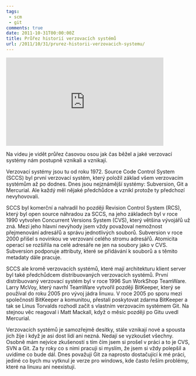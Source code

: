 ```yaml
---
tags: 
 - scm
 - git
comments: true
date: 2011-10-31T00:00:00Z
title: Průřez historií verzovacích systémů
url: /2011/10/31/prurez-historii-verzovacich-systemu/
---
```


<iframe src="http://player.vimeo.com/video/31341006?title=0&amp;byline=0&amp;portrait=0&amp;color=ffffff" width="430" height="242" frameborder="0" webkitAllowFullScreen allowFullScreen></iframe>

Na videu je vidět průřez časovou osou jak čas běžel a jaké verzovací systémy nám postupně vznikali a vznikají.

Verzovací systémy jsou tu od roku 1972. Source Code Control System (SCCS) byl první verzovací systém, který položil základ všem verzovacím systémům až po dodnes.
Dnes jsou nejznámější systémy: Subversion, Git a Mercurial. Ale každý měl nějaké předchůdce a vznikl protože ty předchozí nevyhovovali. 

<!--more-->

SCCS byl komerční a nahradil ho později Revision Control System (RCS), který byl open source náhradou za SCCS, na jeho základech byl v roce 1990 vytvořen Concurrent Versions System (CVS), který většina vývojářů už zná. Mezi jeho hlavní nevýhody jsem vždy považoval nemožnost přejmenování adresářů a správu jednotlivých souborů. Subversion v roce 2000 přišel s novinkou ve verzovaní celého stromu adresářů. Atomicita operací se rozšířila na celé adresáře ne jen na soubory jako v CVS. Subversion podporuje attributy, které se přidávání k souborů a s těmito metadaty dále pracuje. 

SCCS ale kromě verzovacích systémů, které mají architekturu klient server byl také předchůdcem distribuovaných verzovacích systémů. První distribuovaný verzovací systém byl v roce 1996 Sun WorkShop TeamWare. Larry McVoy, který navrhl TeamWare vytvořil později BitKeeper, který se používal do roku 2005 pro vývoj jádra linuxu. V roce 2005 po sporu mezi společností BitKeeper a komunitou, přestali poskytovat zdarma BitKeeper a tak se Linus Torvalds rozhodl začít s vlastním verzovacím systémem Git. Na stejnou věc reagoval i Matt Mackall, když o měsíc později po Gitu uvedl Mercurial.

Verzovacích systémů je samozřejmě desítky, stále vznikají nové a spousta jich žije i když je asi dost lidí ani nezná. Nedají se vyzkoušet všechny. Osobně mám nejvíce zkušeností s tím čím jsem si prošel v práci a to je CVS, SVN a Git. Za ty roky co s nimi pracuji si myslím, že jsem si vždy polepšil a uvidíme co bude dál. Dnes považuji Git za naprosto dostačující k mé práci, jediné co bych mu vytknul je verze pro windows, kde často řeším problémy, které na linuxu ani neexistují.


